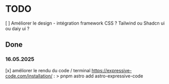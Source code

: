 # TODO

[ ] Améliorer le design - intégration framework CSS ? Tailwind ou Shadcn ui ou daiy ui ?


## Done
### 16.05.2025
[x] améliorer le rendu du code / terminal 
    https://expressive-code.com/installation/ : 
    > pnpm astro add astro-expressive-code
